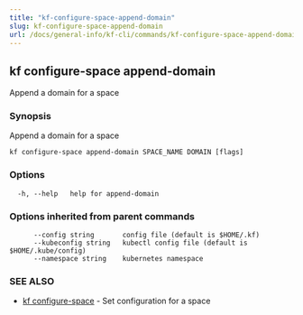 ```yaml
---
title: "kf-configure-space-append-domain"
slug: kf-configure-space-append-domain
url: /docs/general-info/kf-cli/commands/kf-configure-space-append-domain/
---
```

## kf configure-space append-domain

Append a domain for a space

### Synopsis

Append a domain for a space

```
kf configure-space append-domain SPACE_NAME DOMAIN [flags]
```

### Options

```
  -h, --help   help for append-domain
```

### Options inherited from parent commands

```
      --config string       config file (default is $HOME/.kf)
      --kubeconfig string   kubectl config file (default is $HOME/.kube/config)
      --namespace string    kubernetes namespace
```

### SEE ALSO

* [kf configure-space](/docs/general-info/kf-cli/commands/kf-configure-space/)	 - Set configuration for a space

